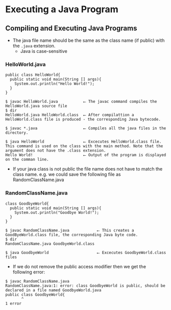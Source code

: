 # Executing a Java Program

## Compiling and Executing Java Programs

* The java file name should be the same as the class name (if public) with the `.java` extension. 
  * Java is case-sensitive 
 
### HelloWorld.java
~~~
public class HelloWorld{
  public static void main(String [] args){
    System.out.println("Hello World!");
  }
}
~~~

~~~
$ javac HelloWorld.java           ⭠ The javac command compiles the HelloWorld.java source file
$ dir
HelloWorld.java HelloWorld.class  ⭠ After compilattion a HelloWorld.class file is produced - the corresponding Java bytecode.

$ javac *.java                    ⭠ Compiles all the java files in the directory.

$ java HelloWorld                 ⭠ Excecutes HelloWorld.class file. This command is used on the class with the main method. Note that the argument does not have the .class extension.
Hello World!                      ⭠ Output of the program is displayed on the comman line.
~~~

* If your java class is not public the file name does not have to match the class name. 
e.g. we could save the following file as RandomClassName.java


### RandomClassName.java
~~~
class GoodbyeWorld{
  public static void main(String [] args){
    System.out.println("Goodbye World!");
  }
}
~~~

~~~
$ javac RandomClassName.java            ⭠ This creates a GoodByeWorld.class file, the corresponding Java byte code.
$ dir
RandomClassName.java GoodbyeWorld.class 

$ java GoodbyeWorld                     ⭠ Excecutes GoodbyeWorld.class files
~~~

* If we do not remove the public access modifier then we get the following error:
~~~
$ javac RandomClassName.java
RandomClassName.java:1: error: class GoodbyeWorld is public, should be declared in a file named GoodbyeWorld.java
public class GoodbyeWorld{
       ^
1 error
~~~ 
